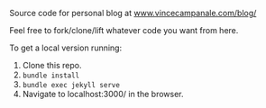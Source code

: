 Source code for personal blog at www.vincecampanale.com/blog/

Feel free to fork/clone/lift whatever code you want from here.

To get a local version running:
1) Clone this repo.  
2) `bundle install`  
3) `bundle exec jekyll serve`  
4) Navigate to localhost:3000/ in the browser.  
